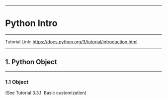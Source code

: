 -----------------
# Python Intro
-----------------
Tutorial Link: https://docs.python.org/3/tutorial/introduction.html

-------------------------------
## 1. Python Object
-------------------------------
### 1.1 Object 
(See Tutorial 3.3.1. Basic customization)




